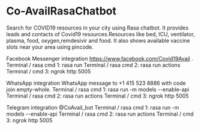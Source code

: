 # Co-AvailRasaChatbot
Search for COVID19 resources in your city using Rasa chatbot.
It provides leads and contacts of Covid19 resources.Resources like bed, ICU, ventilator, plasma, food, oxygen,remdesivir and food.
It also shows available vaccine slots near your area using pincode.

Facebook Messenger integration
https://www.facebook.com/Covid19Avail .
Terminal / rasa cmd 1: rasa run
Terminal / rasa cmd 2: rasa run actions
Terminal / cmd 3: ngrok http 5005 

WhatsApp integration
WhatsApp message to +1 415 523 8886 with code join empty-whole.
Terminal / rasa cmd 1: rasa run -m models --enable-api
Terminal / rasa cmd 2: rasa run actions
Terminal / cmd 3: ngrok http 5005 

Telegram integration
@CoAvail_bot
Terminal / rasa cmd 1: rasa run -m models --enable-api
Terminal / rasa cmd 2: rasa run actions
Terminal / cmd 3: ngrok http 5005
